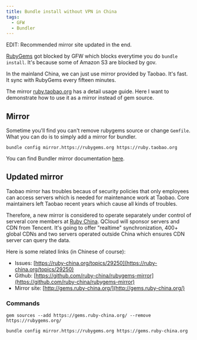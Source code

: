 ```yaml
---
title: Bundle install without VPN in China
tags:
  - GFW
  - Bundler
---
```


EDIT: Recommended mirror site updated in the end.

[RubyGems](https://rubygems.org) got blocked by GFW which blocks everytime you do `bundle install`. It's because some of Amazon S3 are blocked by gov.

In the mainland China, we can just use mirror provided by Taobao. It's fast. It sync with RubyGems every fifteen minutes.

The mirror [ruby.taobao.org](https://ruby.taobao.org) has a detail usage guide. Here I want to demonstrate how to use it as a mirror instead of gem source.

## Mirror

Sometime you'll find you can't remove rubygems source or change `Gemfile`. What you can do is to simply add a mirror for bundler.

`bundle config mirror.https://rubygems.org https://ruby.taobao.org`

You can find Bundler mirror documentation [here](http://bundler.io/v1.7/bundle_config.html).

## Updated mirror

Taobao mirror has troubles becaus of security policies that only employees can access servers which is needed for maintenance work at Taobao. Core maintainers left Taobao recent years which cause all kinds of troubles.

Therefore, a new mirror is considered to operate separately under control of serveral core members at [Ruby China](https://ruby-china.org/). QCloud will sponsor servers and CDN from Tencent. It's going to offer "realtime" synchronization, 400+ global CDNs and two servers operated outside China which ensures CDN server can query the data.

Here is some related links (in Chinese of course):

- Issues: [https://ruby-china.org/topics/29250](https://ruby-china.org/topics/29250)
- Github: [https://github.com/ruby-china/rubygems-mirror](https://github.com/ruby-china/rubygems-mirror)
- Mirror site: [http://gems.ruby-china.org/](http://gems.ruby-china.org/)

### Commands

`gem sources --add https://gems.ruby-china.org/ --remove https://rubygems.org/`

`bundle config mirror.https://rubygems.org https://gems.ruby-china.org`
